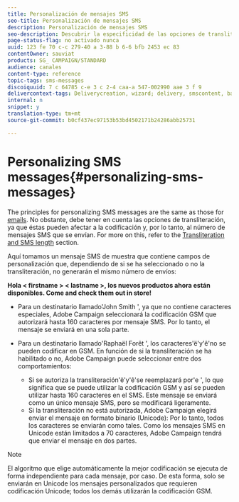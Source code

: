 ```yaml
---
title: Personalización de mensajes SMS
seo-title: Personalización de mensajes SMS
description: Personalización de mensajes SMS
seo-description: Descubrir la especificidad de las opciones de transliteración al personalizar mensajes SMS.
page-status-flag: no activado nunca
uuid: 123 fe 70 c-c 279-40 a 3-88 b 6-6 bfb 2453 ec 83
contentOwner: sauviat
products: SG_ CAMPAIGN/STANDARD
audience: canales
content-type: reference
topic-tags: sms-messages
discoiquuid: 7 c 64785 c-e 3 c 2-4 caa-a 547-002990 aae 3 f 9
delivercontext-tags: Deliverycreation, wizard; delivery, smscontent, back; entrega, smscontent, back
internal: n
snippet: y
translation-type: tm+mt
source-git-commit: b0cf437ec97153b53bd4502171b24286abb25731

---
```



# Personalizing SMS messages{#personalizing-sms-messages}

The principles for personalizing SMS messages are the same as those for [emails](../../designing/using/inserting-a-personalization-field.md). No obstante, debe tener en cuenta las opciones de transliteración, ya que éstas pueden afectar a la codificación y, por lo tanto, al número de mensajes SMS que se envían. For more on this, refer to the [Transliteration and SMS length](../../administration/using/configuring-sms-channel.md#sms-encoding--length-and-transliteration) section.

Aquí tomamos un mensaje SMS de muestra que contiene campos de personalización que, dependiendo de si se ha seleccionado o no la transliteración, no generarán el mismo número de envíos:

**Hola &lt; firstname &gt; &lt; lastname &gt;, los nuevos productos ahora están disponibles. Come and check them out in store!**

* Para un destinatario llamado'John Smith ', ya que no contiene caracteres especiales, Adobe Campaign seleccionará la codificación GSM que autorizará hasta 160 caracteres por mensaje SMS. Por lo tanto, el mensaje se enviará en una sola parte.
* Para un destinatario llamado'Raphaël Forêt ', los caracteres'ë'y'ê'no se pueden codificar en GSM. En función de si la transliteración se ha habilitado o no, Adobe Campaign puede seleccionar entre dos comportamientos:

   * Si se autoriza la transliteración'ë'y'ê'se reemplazará por'e ', lo que significa que se puede utilizar la codificación GSM y así se pueden utilizar hasta 160 caracteres en el SMS. Este mensaje se enviará como un único mensaje SMS, pero se modificará ligeramente.
   * Si la transliteración no está autorizada, Adobe Campaign elegirá enviar el mensaje en formato binario (Unicode): Por lo tanto, todos los caracteres se enviarán como tales. Como los mensajes SMS en Unicode están limitados a 70 caracteres, Adobe Campaign tendrá que enviar el mensaje en dos partes.

>[!NOTE]
>
>El algoritmo que elige automáticamente la mejor codificación se ejecuta de forma independiente para cada mensaje, por caso. De esta forma, solo se enviarán en Unicode los mensajes personalizados que requieren codificación Unicode; todos los demás utilizarán la codificación GSM.

